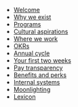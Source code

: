 * [Welcome](/)
* [Why we exist](why-icc.md)
* [Programs](programs.md)
* [Cultural aspirations](cultural-aspirations.md)
* [Where we work](where-we-work.md)
* [OKRs](okrs.md)
* [Annual cycle](annual-cycle.md)
* [Your first two weeks](first-two-weeks.md)
* [Pay transparency](pay-transparency.md)
* [Benefits and perks](benefits-and-perks.md)
* [Internal systems](internal-systems.md)
* [Moonlighting](moonlighting.md)
* [Lexicon](lexicon.md)



<!-- Benefits & Perks
CHAPTER 8

Getting Started
CHAPTER 9 -->

<!-- Our Rituals
CHAPTER 11

Making a Career
CHAPTER 12

Our Internal Systems
CHAPTER 13 -->

<!--
A Note About Moonlighting
CHAPTER 14 -->

<!-- Executive, Manager, and Individual Responsibilities
CHAPTER A2 -->







<!-- CHAPTER 1

Basecamp is You
CHAPTER 2

What We Stand For
CHAPTER 3

What Influenced Us
CHAPTER 4

Vocabulary
CHAPTER 5

Product Histories
CHAPTER 6

Where We Work
CHAPTER 7

Benefits & Perks
CHAPTER 8

Getting Started
CHAPTER 9

How We Work
CHAPTER 10

Our Rituals
CHAPTER 11

Making a Career
CHAPTER 12

Our Internal Systems
CHAPTER 13

A Note About Moonlighting
CHAPTER 14

International Travel Guide
Appendices
CHAPTER A1

Executive, Manager, and Individual Responsibilities
CHAPTER A2

Titles for Data Analysts
CHAPTER A3

Titles for Designers
CHAPTER A4

Titles for Ops
CHAPTER A5

Titles for Programmers
CHAPTER A6

Titles for Support
CHAPTER A7

Basecamp Code of Conduct
CHAPTER A8

Performance Improvement Plan Process
CHAPTER A9

State FMLA laws -->
